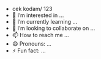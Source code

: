- cek kodam/ 123
- 👀 I’m interested in ...
- 🌱 I’m currently learning ...
- 💞️ I’m looking to collaborate on ...
- 📫 How to reach me ...
- 😄 Pronouns: ...
- ⚡ Fun fact: ...

<!---
Reewtry/Reewtry is a ✨ special ✨ repository because its `README.md` (this file) appears on your GitHub profile.
You can click the Preview link to take a look at your changes.
--->
